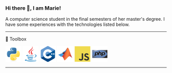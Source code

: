 ### Hi there 👋, I am Marie!

A computer science student in the final semesters of her master's degree. I have some experiences with the technologies listed below. 

---

:toolbox: Toolbox

<img src="https://github.com/devicons/devicon/blob/master/icons/python/python-original.svg" alt="Python logo" width="50" height="50" />
<img src="https://github.com/devicons/devicon/blob/master/icons/java/java-original.svg" alt="Java logo" width="50" height="50" />
<img src="https://github.com/devicons/devicon/blob/master/icons/cplusplus/cplusplus-original.svg" alt="Cplusplus logo" width="50" height="50" />
<img src="https://github.com/devicons/devicon/blob/master/icons/matlab/matlab-original.svg" alt="Matlab logo" width="50" height="50" />
<img src="https://github.com/devicons/devicon/blob/master/icons/javascript/javascript-original.svg" alt="Javascript logo" width="50" height="50" />
<img src="https://github.com/devicons/devicon/blob/master/icons/php/php-original.svg" alt="PhP logo" width="50" height="50" />

---

<!--
**MLitzinger/MLitzinger** is a ✨ _special_ ✨ repository because its `README.md` (this file) appears on your GitHub profile.

Here are some ideas to get you started:

- 🔭 I’m currently working on ...
- 🌱 I’m currently learning ...
- 👯 I’m looking to collaborate on ...
- 🤔 I’m looking for help with ...
- 💬 Ask me about ...
- 📫 How to reach me: ...
- 😄 Pronouns: ...
- ⚡ Fun fact: ...
-->

